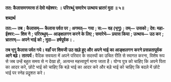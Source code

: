 **तत: कैलासमगमत्स तं देवो महेश्वर: ।** **परिरब्धुं समारेभ उत्थाय भ्रातरं मुदा ॥ ५॥** 

**शब्दार्थ** 

**तत:—** **तब** **; कैलासम्—** **कैलास पर्वत पर** **; अगमत्—** **गया** **; स:—** **वह (भृगु)** **; तम्—** **उसको** **; देव: महा-ईश्वर:—** **शिव ने** **;** **परिरब्धुम्—** **आङ्क्षलगन करने के लिए** **; समारेभे—** **प्रयास किया** **; उत्थाय—** **उठ कर** **; भ्रातरम्—** **अपने भाई को** **; मुदा—** **हर्षपूर्वक।** **.** 

**तब भृगु कैलास पर्वत गये। वहाँ पर शिवजी उठ खड़े हुए और अपने भाई का आङ्क्षलगन** **करने प्रसन्नतापूर्वक आगे बढ़े।** **तात्पर्य :** वैदिक सवयता में अपने परिवार के सदस्यों का उचित रीति से स्वागत करना, विशेष रूप से जब उन्हें बहुत समय से न देखा हो, अत्यन्त महत्त्वपूर्ण माना जाता है। योग्य पुत्र को चाहिए कि अपने पिता का आदर करे, छोटे भाई को चाहिए कि बड़े भाई का आदर करे और बड़े भाई को चाहिए कि बदले में छोटे भाई पर स्नेह प्रदॢशत करे।  